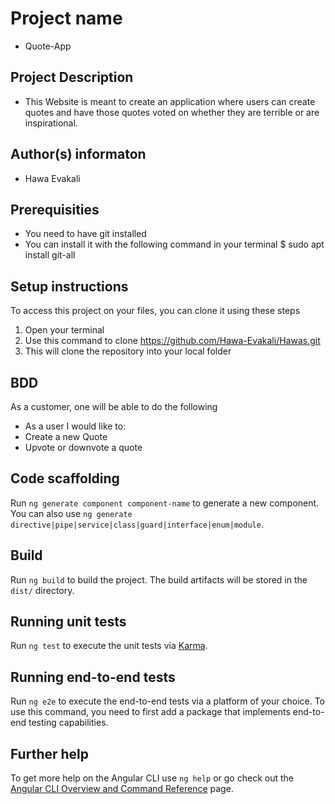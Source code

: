 # Project name
 * Quote-App

## Project Description
* This Website is meant to create an application where users can create quotes and have those quotes voted on whether they are terrible or are inspirational.

## Author(s) informaton
* Hawa Evakali

## Prerequisities
* You need to have git installed
* You can install it with the following command in your terminal $ sudo apt install git-all

## Setup instructions
To access this project on your files, you can clone it using these steps
1. Open your terminal
2. Use this command to clone https://github.com/Hawa-Evakali/Hawas.git
3. This will clone the repository into your local folder
 
 ## BDD
 As a customer, one will be able to do the following
* As a user I would like to:
* Create a new Quote
* Upvote or downvote a quote

## Code scaffolding

Run `ng generate component component-name` to generate a new component. You can also use `ng generate directive|pipe|service|class|guard|interface|enum|module`.

## Build

Run `ng build` to build the project. The build artifacts will be stored in the `dist/` directory.

## Running unit tests

Run `ng test` to execute the unit tests via [Karma](https://karma-runner.github.io).

## Running end-to-end tests

Run `ng e2e` to execute the end-to-end tests via a platform of your choice. To use this command, you need to first add a package that implements end-to-end testing capabilities.

## Further help

To get more help on the Angular CLI use `ng help` or go check out the [Angular CLI Overview and Command Reference](https://angular.io/cli) page.
